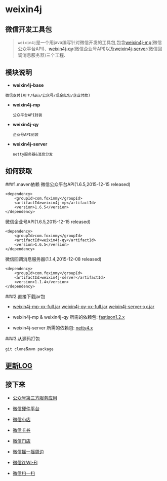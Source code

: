 weixin4j
========

微信开发工具包
-------------
 > `weixin4j`是一个用java编写针对微信开发的工具包,包含[weixin4j-mp](./weixin4j-mp)(微信公众平台API)、[weixin4j-qy](./weixin4j-qy)(微信企业号API)以及[weixin4j-server](./weixin4j-server)(微信回调消息服务器)三个工程.

模块说明
-------
* **weixin4j-base**

 `微信支付(刷卡/扫码/公众号/现金红包/企业付款)`

* **weixin4j-mp**

  `公众平台API封装`
	
* **weixin4j-qy**

  `企业号API封装`
  
* **weixin4j-server**
  
  `netty服务器&消息分发`

如何获取
----------
###1.maven依赖
微信公众平台API(1.6.5,2015-12-15 released)

	<dependency>
	    <groupId>com.foxinmy</groupId>
	    <artifactId>weixin4j-mp</artifactId>
	    <version>1.6.5</version>
	</dependency>
微信企业号API(1.6.5,2015-12-15 released)

	<dependency>
	    <groupId>com.foxinmy</groupId>
	    <artifactId>weixin4j-qy</artifactId>
	    <version>1.6.5</version>
	</dependency>
微信回调消息服务器(1.1.4,2015-12-08 released)

	<dependency>
	    <groupId>com.foxinmy</groupId>
	    <artifactId>weixin4j-server</artifactId>
	    <version>1.1.4</version>
	</dependency>

###2.直接下载jar包

  * [weixin4j-mp-xx-full.jar](http://search.maven.org/#search%7Cgav%7C1%7Cg%3A%22com.foxinmy%22%20AND%20a%3A%22weixin4j-mp%22)&nbsp;[weixin4j-qy-xx-full.jar](http://search.maven.org/#search%7Cgav%7C1%7Cg%3A%22com.foxinmy%22%20AND%20a%3A%22weixin4j-qy%22)&nbsp;[weixin4j-server-xx.jar](http://search.maven.org/#search%7Cgav%7C1%7Cg%3A%22com.foxinmy%22%20AND%20a%3A%22weixin4j-server%22)

  * weixin4j-mp & weixin4j-qy 所需的依赖包: [fastjson1.2.x](http://search.maven.org/#search%7Cgav%7C1%7Cg%3A%22com.alibaba%22%20AND%20a%3A%22fastjson%22)
  
  * weixin4j-server 所需的依赖包: [netty4.x](http://search.maven.org/#search%7Cgav%7C1%7Cg%3A%22io.netty%22%20AND%20a%3A%22netty-all%22)

###3.从源码打包

`git clone`&`mvn package`

[更新LOG](./CHANGE.md)
----------------------
  
接下来
------
* [公众号第三方服务应用](https://open.weixin.qq.com/cgi-bin/showdocument?action=dir_list&t=resource/res_list&verify=1&id=open1419318292&token=&lang=zh_CN)

* [微信硬件平台](http://iot.weixin.qq.com/)

* [微信小店](http://mp.weixin.qq.com/wiki/6/ae98ac4a7219405153cedc9dddccacca.html)

* [微信卡券](http://mp.weixin.qq.com/wiki/10/597cb57750f375a4b37e2536fd3331ea.html)

* [微信门店](http://mp.weixin.qq.com/wiki/11/081986f089826bf94393bef9bf287b8b.html)

* [微信摇一摇周边](http://mp.weixin.qq.com/wiki/19/9fe9fdbb50fee9f9660438c551142ccf.html)

* [微信连WI-FI](http://mp.weixin.qq.com/wiki/9/fd2d692e28b938a8d618f57cf9c79fb1.html)

* [微信扫一扫](http://mp.weixin.qq.com/wiki/19/e833eb10470cc25cad4719677c46ecdb.html)